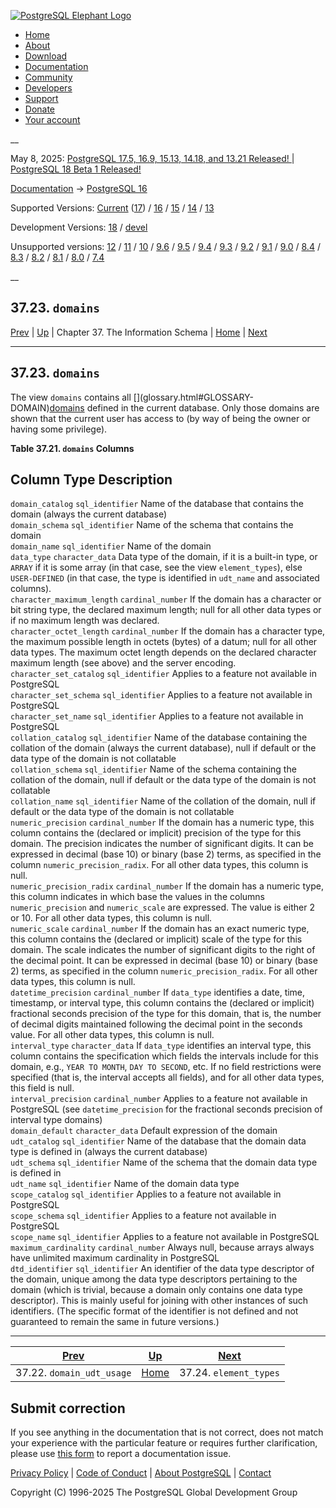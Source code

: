[ ![PostgreSQL Elephant Logo](/media/img/about/press/elephant.png) ](/)

  * [Home](/ "Home")
  * [About](/about/ "About")
  * [Download](/download/ "Download")
  * [Documentation](/docs/ "Documentation")
  * [Community](/community/ "Community")
  * [Developers](/developer/ "Developers")
  * [Support](/support/ "Support")
  * [Donate](/about/donate/ "Donate")
  * [Your account](/account/ "Your account")

__

May 8, 2025: [ PostgreSQL 17.5, 16.9, 15.13, 14.18, and 13.21 Released! ](/about/news/postgresql-175-169-1513-1418-and-1321-released-3072/) | [ PostgreSQL 18 Beta 1 Released! ](/about/news/postgresql-18-beta-1-released-3070/)

[Documentation](/docs/ "Documentation") -> [PostgreSQL
16](/docs/16/index.html)

Supported Versions: [Current](/docs/current/infoschema-domains.html
"PostgreSQL 17 - 37.23. domains") ([17](/docs/17/infoschema-domains.html
"PostgreSQL 17 - 37.23. domains")) / [16](/docs/16/infoschema-domains.html
"PostgreSQL 16 - 37.23. domains") / [15](/docs/15/infoschema-domains.html
"PostgreSQL 15 - 37.23. domains") / [14](/docs/14/infoschema-domains.html
"PostgreSQL 14 - 37.23. domains") / [13](/docs/13/infoschema-domains.html
"PostgreSQL 13 - 37.23. domains")

Development Versions: [18](/docs/18/infoschema-domains.html "PostgreSQL 18 -
37.23. domains") / [devel](/docs/devel/infoschema-domains.html "PostgreSQL
devel - 37.23. domains")

Unsupported versions: [12](/docs/12/infoschema-domains.html "PostgreSQL 12 -
37.23. domains") / [11](/docs/11/infoschema-domains.html "PostgreSQL 11 -
37.23. domains") / [10](/docs/10/infoschema-domains.html "PostgreSQL 10 -
37.23. domains") / [9.6](/docs/9.6/infoschema-domains.html "PostgreSQL 9.6 -
37.23. domains") / [9.5](/docs/9.5/infoschema-domains.html "PostgreSQL 9.5 -
37.23. domains") / [9.4](/docs/9.4/infoschema-domains.html "PostgreSQL 9.4 -
37.23. domains") / [9.3](/docs/9.3/infoschema-domains.html "PostgreSQL 9.3 -
37.23. domains") / [9.2](/docs/9.2/infoschema-domains.html "PostgreSQL 9.2 -
37.23. domains") / [9.1](/docs/9.1/infoschema-domains.html "PostgreSQL 9.1 -
37.23. domains") / [9.0](/docs/9.0/infoschema-domains.html "PostgreSQL 9.0 -
37.23. domains") / [8.4](/docs/8.4/infoschema-domains.html "PostgreSQL 8.4 -
37.23. domains") / [8.3](/docs/8.3/infoschema-domains.html "PostgreSQL 8.3 -
37.23. domains") / [8.2](/docs/8.2/infoschema-domains.html "PostgreSQL 8.2 -
37.23. domains") / [8.1](/docs/8.1/infoschema-domains.html "PostgreSQL 8.1 -
37.23. domains") / [8.0](/docs/8.0/infoschema-domains.html "PostgreSQL 8.0 -
37.23. domains") / [7.4](/docs/7.4/infoschema-domains.html "PostgreSQL 7.4 -
37.23. domains")

__

37.23. `domains`  
---  
[Prev](infoschema-domain-udt-usage.html "37.22. domain_udt_usage")  | [Up](information-schema.html "Chapter 37. The Information Schema") | Chapter 37. The Information Schema | [Home](index.html "PostgreSQL 16.9 Documentation") |  [Next](infoschema-element-types.html "37.24. element_types")  
  
* * *

## 37.23. `domains` #

The view `domains` contains all [](glossary.html#GLOSSARY-
DOMAIN)[domains](glossary.html#GLOSSARY-DOMAIN "Domain") defined in the
current database. Only those domains are shown that the current user has
access to (by way of being the owner or having some privilege).

**Table  37.21. `domains` Columns**

Column Type Description  
---  
`domain_catalog` `sql_identifier` Name of the database that contains the
domain (always the current database)  
`domain_schema` `sql_identifier` Name of the schema that contains the domain  
`domain_name` `sql_identifier` Name of the domain  
`data_type` `character_data` Data type of the domain, if it is a built-in
type, or `ARRAY` if it is some array (in that case, see the view
`element_types`), else `USER-DEFINED` (in that case, the type is identified in
`udt_name` and associated columns).  
`character_maximum_length` `cardinal_number` If the domain has a character or
bit string type, the declared maximum length; null for all other data types or
if no maximum length was declared.  
`character_octet_length` `cardinal_number` If the domain has a character type,
the maximum possible length in octets (bytes) of a datum; null for all other
data types. The maximum octet length depends on the declared character maximum
length (see above) and the server encoding.  
`character_set_catalog` `sql_identifier` Applies to a feature not available in
PostgreSQL  
`character_set_schema` `sql_identifier` Applies to a feature not available in
PostgreSQL  
`character_set_name` `sql_identifier` Applies to a feature not available in
PostgreSQL  
`collation_catalog` `sql_identifier` Name of the database containing the
collation of the domain (always the current database), null if default or the
data type of the domain is not collatable  
`collation_schema` `sql_identifier` Name of the schema containing the
collation of the domain, null if default or the data type of the domain is not
collatable  
`collation_name` `sql_identifier` Name of the collation of the domain, null if
default or the data type of the domain is not collatable  
`numeric_precision` `cardinal_number` If the domain has a numeric type, this
column contains the (declared or implicit) precision of the type for this
domain. The precision indicates the number of significant digits. It can be
expressed in decimal (base 10) or binary (base 2) terms, as specified in the
column `numeric_precision_radix`. For all other data types, this column is
null.  
`numeric_precision_radix` `cardinal_number` If the domain has a numeric type,
this column indicates in which base the values in the columns
`numeric_precision` and `numeric_scale` are expressed. The value is either 2
or 10. For all other data types, this column is null.  
`numeric_scale` `cardinal_number` If the domain has an exact numeric type,
this column contains the (declared or implicit) scale of the type for this
domain. The scale indicates the number of significant digits to the right of
the decimal point. It can be expressed in decimal (base 10) or binary (base 2)
terms, as specified in the column `numeric_precision_radix`. For all other
data types, this column is null.  
`datetime_precision` `cardinal_number` If `data_type` identifies a date, time,
timestamp, or interval type, this column contains the (declared or implicit)
fractional seconds precision of the type for this domain, that is, the number
of decimal digits maintained following the decimal point in the seconds value.
For all other data types, this column is null.  
`interval_type` `character_data` If `data_type` identifies an interval type,
this column contains the specification which fields the intervals include for
this domain, e.g., `YEAR TO MONTH`, `DAY TO SECOND`, etc. If no field
restrictions were specified (that is, the interval accepts all fields), and
for all other data types, this field is null.  
`interval_precision` `cardinal_number` Applies to a feature not available in
PostgreSQL (see `datetime_precision` for the fractional seconds precision of
interval type domains)  
`domain_default` `character_data` Default expression of the domain  
`udt_catalog` `sql_identifier` Name of the database that the domain data type
is defined in (always the current database)  
`udt_schema` `sql_identifier` Name of the schema that the domain data type is
defined in  
`udt_name` `sql_identifier` Name of the domain data type  
`scope_catalog` `sql_identifier` Applies to a feature not available in
PostgreSQL  
`scope_schema` `sql_identifier` Applies to a feature not available in
PostgreSQL  
`scope_name` `sql_identifier` Applies to a feature not available in PostgreSQL  
`maximum_cardinality` `cardinal_number` Always null, because arrays always
have unlimited maximum cardinality in PostgreSQL  
`dtd_identifier` `sql_identifier` An identifier of the data type descriptor of
the domain, unique among the data type descriptors pertaining to the domain
(which is trivial, because a domain only contains one data type descriptor).
This is mainly useful for joining with other instances of such identifiers.
(The specific format of the identifier is not defined and not guaranteed to
remain the same in future versions.)  
  
  

* * *

[Prev](infoschema-domain-udt-usage.html "37.22. domain_udt_usage")  | [Up](information-schema.html "Chapter 37. The Information Schema") |  [Next](infoschema-element-types.html "37.24. element_types")  
---|---|---  
37.22. `domain_udt_usage`  | [Home](index.html "PostgreSQL 16.9 Documentation") |  37.24. `element_types`  
  
## Submit correction

If you see anything in the documentation that is not correct, does not match
your experience with the particular feature or requires further clarification,
please use [this form](/account/comments/new/16/infoschema-domains.html/) to
report a documentation issue.

[Privacy Policy](/about/privacypolicy) | [Code of Conduct](/about/policies/coc/) | [About PostgreSQL](/about/) | [Contact](/about/contact/)  

Copyright (C) 1996-2025 The PostgreSQL Global Development Group

